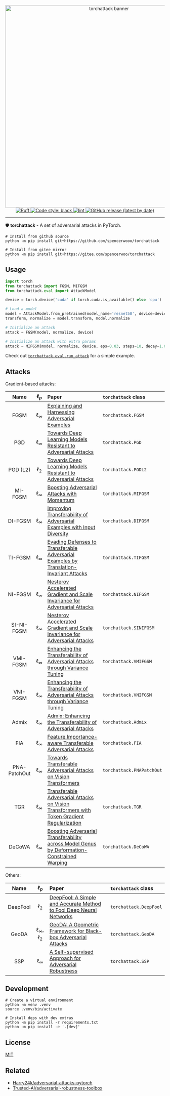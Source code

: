 <div align="center">
  <div><img src="https://github.com/user-attachments/assets/6e94a09e-557e-4705-a80d-f1ca90a23421" alt="torchattack banner" width="640" /></div>

  <a href="https://github.com/astral-sh/ruff">
    <img src="https://img.shields.io/endpoint?url=https://raw.githubusercontent.com/charliermarsh/ruff/main/assets/badge/v2.json" alt="Ruff">
  </a>
  <a href="https://github.com/psf/black">
    <img src="https://img.shields.io/badge/code%20style-black-000000.svg" alt="Code style: black">
  </a>
  <a href="https://github.com/daisylab-bit/torchattack/actions/workflows/lint.yml">
    <img src="https://github.com/daisylab-bit/torchattack/actions/workflows/lint.yml/badge.svg" alt="lint">
  </a>
  <a href="https://github.com/daisylab-bit/torchattack/releases/latest">
    <img src="https://img.shields.io/github/v/release/daisylab-bit/torchattack" alt="GitHub release (latest by date)">
  </a>
</div>

---

🛡 **torchattack** - A set of adversarial attacks in PyTorch.

```shell
# Install from github source
python -m pip install git+https://github.com/spencerwooo/torchattack

# Install from gitee mirror
python -m pip install git+https://gitee.com/spencerwoo/torchattack
```

## Usage

```python
import torch
from torchattack import FGSM, MIFGSM
from torchattack.eval import AttackModel

device = torch.device('cuda' if torch.cuda.is_available() else 'cpu')

# Load a model
model = AttackModel.from_pretrained(model_name='resnet50', device=device)
transform, normalize = model.transform, model.normalize

# Initialize an attack
attack = FGSM(model, normalize, device)

# Initialize an attack with extra params
attack = MIFGSM(model, normalize, device, eps=0.03, steps=10, decay=1.0)
```

Check out [`torchattack.eval.run_attack`](src/torchattack/eval.py) for a simple example.

## Attacks

Gradient-based attacks:

|     Name     |   $\ell_p$    | Paper                                                                                                                          | `torchattack` class       |
| :----------: | :-----------: | :----------------------------------------------------------------------------------------------------------------------------- | :------------------------ |
|     FGSM     | $\ell_\infty$ | [Explaining and Harnessing Adversarial Examples](https://arxiv.org/abs/1412.6572)                                              | `torchattack.FGSM`        |
|     PGD      | $\ell_\infty$ | [Towards Deep Learning Models Resistant to Adversarial Attacks](https://arxiv.org/abs/1706.06083)                              | `torchattack.PGD`         |
|   PGD (L2)   |   $\ell_2$    | [Towards Deep Learning Models Resistant to Adversarial Attacks](https://arxiv.org/abs/1706.06083)                              | `torchattack.PGDL2`       |
|   MI-FGSM    | $\ell_\infty$ | [Boosting Adversarial Attacks with Momentum](https://arxiv.org/abs/1710.06081)                                                 | `torchattack.MIFGSM`      |
|   DI-FGSM    | $\ell_\infty$ | [Improving Transferability of Adversarial Examples with Input Diversity](https://arxiv.org/abs/1803.06978)                     | `torchattack.DIFGSM`      |
|   TI-FGSM    | $\ell_\infty$ | [Evading Defenses to Transferable Adversarial Examples by Translation-Invariant Attacks](https://arxiv.org/abs/1904.02884)     | `torchattack.TIFGSM`      |
|   NI-FGSM    | $\ell_\infty$ | [Nesterov Accelerated Gradient and Scale Invariance for Adversarial Attacks](https://arxiv.org/abs/1908.06281)                 | `torchattack.NIFGSM`      |
|  SI-NI-FGSM  | $\ell_\infty$ | [Nesterov Accelerated Gradient and Scale Invariance for Adversarial Attacks](https://arxiv.org/abs/1908.06281)                 | `torchattack.SINIFGSM`    |
|   VMI-FGSM   | $\ell_\infty$ | [Enhancing the Transferability of Adversarial Attacks through Variance Tuning](https://arxiv.org/abs/2103.15571)               | `torchattack.VMIFGSM`     |
|   VNI-FGSM   | $\ell_\infty$ | [Enhancing the Transferability of Adversarial Attacks through Variance Tuning](https://arxiv.org/abs/2103.15571)               | `torchattack.VNIFGSM`     |
|    Admix     | $\ell_\infty$ | [Admix: Enhancing the Transferability of Adversarial Attacks](https://arxiv.org/abs/2102.00436)                                | `torchattack.Admix`       |
|     FIA      | $\ell_\infty$ | [Feature Importance-aware Transferable Adversarial Attacks](https://arxiv.org/abs/2107.14185)                                  | `torchattack.FIA`         |
| PNA-PatchOut | $\ell_\infty$ | [Towards Transferable Adversarial Attacks on Vision Transformers](https://arxiv.org/abs/2109.04176)                            | `torchattack.PNAPatchOut` |
|     TGR      | $\ell_\infty$ | [Transferable Adversarial Attacks on Vision Transformers with Token Gradient Regularization](https://arxiv.org/abs/2303.15754) | `torchattack.TGR`         |
|    DeCoWA    | $\ell_\infty$ | [Boosting Adversarial Transferability across Model Genus by Deformation-Constrained Warping](https://arxiv.org/abs/2402.03951) | `torchattack.DeCoWA`      |

Others:

|   Name   |        $\ell_p$         | Paper                                                                                                   | `torchattack` class    |
| :------: | :---------------------: | :------------------------------------------------------------------------------------------------------ | :--------------------- |
| DeepFool |        $\ell_2$         | [DeepFool: A Simple and Accurate Method to Fool Deep Neural Networks](https://arxiv.org/abs/1511.04599) | `torchattack.DeepFool` |
|  GeoDA   | $\ell_\infty$, $\ell_2$ | [GeoDA: A Geometric Framework for Black-box Adversarial Attacks](https://arxiv.org/abs/2003.06468)      | `torchattack.GeoDA`    |
|   SSP    |      $\ell_\infty$      | [A Self-supervised Approach for Adversarial Robustness](https://arxiv.org/abs/2006.04924)               | `torchattack.SSP`      |

## Development

```shell
# Create a virtual environment
python -m venv .venv
source .venv/bin/activate

# Install deps with dev extras
python -m pip install -r requirements.txt
python -m pip install -e '.[dev]'
```

## License

[MIT](LICENSE)

## Related

- [Harry24k/adversarial-attacks-pytorch](https://github.com/Harry24k/adversarial-attacks-pytorch)
- [Trusted-AI/adversarial-robustness-toolbox](https://github.com/Trusted-AI/adversarial-robustness-toolbox)

